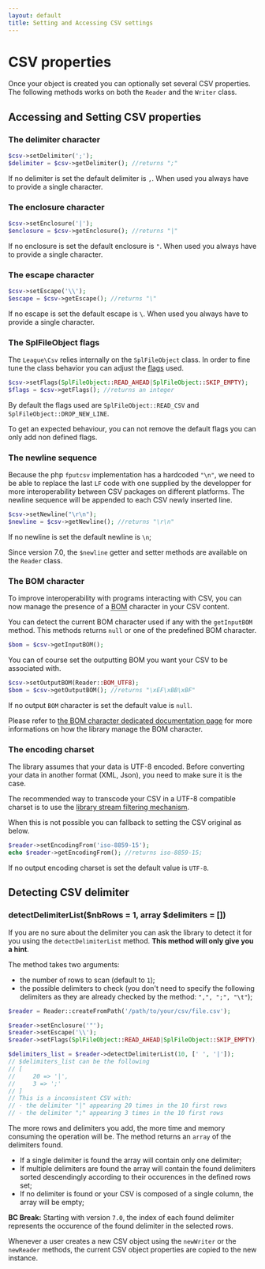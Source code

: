 ```yaml
---
layout: default
title: Setting and Accessing CSV settings
---
```


# CSV properties

Once your object is created you can optionally set several CSV properties. The following methods works on both the `Reader` and the `Writer` class.

## Accessing and Setting CSV properties

### The delimiter character

~~~php
$csv->setDelimiter(';');
$delimiter = $csv->getDelimiter(); //returns ";"
~~~
If no delimiter is set the default delimiter is `,`.
When used you always have to provide a single character.

### The enclosure character

~~~php
$csv->setEnclosure('|');
$enclosure = $csv->getEnclosure(); //returns "|"
~~~
If no enclosure is set the default enclosure is `"`.
When used you always have to provide a single character.

### The escape character

~~~php
$csv->setEscape('\\');
$escape = $csv->getEscape(); //returns "\"
~~~
If no escape is set the default escape is `\`.
When used you always have to provide a single character.

### The SplFileObject flags

The `League\Csv` relies internally on the `SplFileObject` class. In order to fine tune the class behavior you can adjust the [flags](http://php.net/manual/en/class.splfileobject.php#splfileobject.constants) used.

~~~php
$csv->setFlags(SplFileObject::READ_AHEAD|SplFileObject::SKIP_EMPTY);
$flags = $csv->getFlags(); //returns an integer
~~~
By default the flags used are `SplFileObject::READ_CSV` and `SplFileObject::DROP_NEW_LINE`.

<p class="message-warning">To get an expected behaviour, you can not remove the default flags you can only add non defined flags.</p>

### The newline sequence

Because the php `fputcsv` implementation has a hardcoded `"\n"`, we need to be able to replace the last `LF` code with one supplied by the developper for more interoperability between CSV packages on different platforms. The newline sequence will be appended to each CSV newly inserted line.

~~~php
$csv->setNewline("\r\n");
$newline = $csv->getNewline(); //returns "\r\n"
~~~
If no newline is set the default newline is `\n`;

<p class="message-notice">Since version 7.0, the <code>$newline</code> getter and setter methods are available on the <code>Reader</code> class.</p>

### The BOM character

To improve interoperability with programs interacting with CSV, you can now manage the presence of a <abbr title="Byte Order Mark">BOM</abbr> character in your CSV content.

You can detect the current BOM character used if any with the `getInputBOM` method. This methods returns `null` or one of the predefined BOM character.

~~~php
$bom = $csv->getInputBOM();
~~~

You can of course set the outputting BOM you want your CSV to be associated with.

~~~php
$csv->setOutputBOM(Reader::BOM_UTF8);
$bom = $csv->getOutputBOM(); //returns "\xEF\xBB\xBF"
~~~
If no output `BOM` character is set the default value is `null`.

<p class="message-info">Please refer to <a href="/bom/">the BOM character dedicated documentation page</a> for more informations on how the library manage the BOM character.</p>

### The encoding charset

The library assumes that your data is UTF-8 encoded. Before converting your data in another format (XML, Json), you need to make sure it is the case.

The recommended way to transcode your CSV in a UTF-8 compatible charset is to use the <a href="/filtering/">library stream filtering mechanism</a>.

When this is not possible you can fallback to setting the CSV original as below.

~~~php
$reader->setEncodingFrom('iso-8859-15');
echo $reader->getEncodingFrom(); //returns iso-8859-15;
~~~

If no output encoding charset is set the default value is `UTF-8`.

## Detecting CSV delimiter

### detectDelimiterList($nbRows = 1, array $delimiters = [])

If you are no sure about the delimiter you can ask the library to detect it for you using the `detectDelimiterList` method. **This method will only give you a hint**.

The method takes two arguments:

* the number of rows to scan (default to `1`);
* the possible delimiters to check (you don't need to specify the following delimiters as they are already checked by the method: `",", ";", "\t"`);

~~~php
$reader = Reader::createFromPath('/path/to/your/csv/file.csv');

$reader->setEnclosure('"');
$reader->setEscape('\\');
$reader->setFlags(SplFileObject::READ_AHEAD|SplFileObject::SKIP_EMPTY);

$delimiters_list = $reader->detectDelimiterList(10, [' ', '|']);
// $delimiters_list can be the following
// [
//     20 => '|',
//     3 => ';'
// ]
// This is a inconsistent CSV with:
// - the delimiter "|" appearing 20 times in the 10 first rows
// - the delimiter ";" appearing 3 times in the 10 first rows
~~~

The more rows and delimiters you add, the more time and memory consuming the operation will be. The method returns an `array` of the delimiters found.

* If a single delimiter is found the array will contain only one delimiter;
* If multiple delimiters are found the array will contain the found delimiters sorted descendingly according to their occurences in the defined rows set;
* If no delimiter is found or your CSV is composed of a single column, the array will be empty;

<p class="message-warning"><strong>BC Break:</strong> Starting with version <code>7.0</code>, the index of each found delimiter represents the occurence of the found delimiter in the selected rows.</p>

Whenever a user creates a new CSV object using the `newWriter` or the `newReader` methods, the current CSV object properties are copied to the new instance.